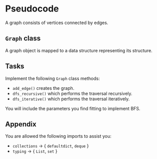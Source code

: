 # Pseudocode

A graph consists of vertices connected by edges.

## `Graph` class

A graph object is mapped to a data structure representing its structure.

## Tasks

Implement the following `Graph` class methods:

- `add_edge()` creates the graph.
- `dfs_recursive()` which performs the traversal recursively.
- `dfs_iterative()` which performs the traversal iteratively.

You will include the parameters you find fitting to implement BFS.

## Appendix

You are allowed the following imports to assist you:

- `collections` -> { `defaultdict`, `deque` }
- `typing` -> { `List`, `set` }
